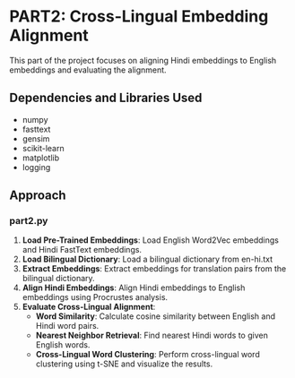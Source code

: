 # PART2: Cross-Lingual Embedding Alignment

This part of the project focuses on aligning Hindi embeddings to English embeddings and evaluating the alignment.

## Dependencies and Libraries Used

- numpy
- fasttext
- gensim
- scikit-learn
- matplotlib
- logging

## Approach

### part2.py

1. **Load Pre-Trained Embeddings**: Load English Word2Vec embeddings and Hindi FastText embeddings.
2. **Load Bilingual Dictionary**: Load a bilingual dictionary from en-hi.txt
3. **Extract Embeddings**: Extract embeddings for translation pairs from the bilingual dictionary.
4. **Align Hindi Embeddings**: Align Hindi embeddings to English embeddings using Procrustes analysis.
5. **Evaluate Cross-Lingual Alignment**:
    - **Word Similarity**: Calculate cosine similarity between English and Hindi word pairs.
    - **Nearest Neighbor Retrieval**: Find nearest Hindi words to given English words.
    - **Cross-Lingual Word Clustering**: Perform cross-lingual word clustering using t-SNE and visualize the results.